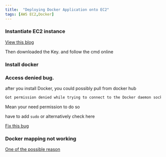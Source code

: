 ```yaml
---
title:  "Deploying Docker Application onto EC2"
tags: [AWS EC2,Docker] 
---
```


### Instantiate EC2 instance
[View this blog](https://phoenixnap.com/kb/how-to-install-docker-on-ubuntu-18-04)

Then downloaded the Key. and follow the cmd online
### Install docker


### Access denied bug.
after you install Docker, you could possibly pull from docker hub

```bash
Got permission denied while trying to connect to the Docker daemon socket at unix:...
```
Mean your need permission to do so

have to add `sudo` or alternatively check here

[Fix this bug](https://www.digitalocean.com/community/questions/how-to-fix-docker-got-permission-denied-while-trying-to-connect-to-the-docker-daemon-socket)

### Docker mapping not working

[One of the possible reason](https://stackoverflow.com/questions/55938725/host-port-mapping-not-working-with-docker-compose-on-ec2)